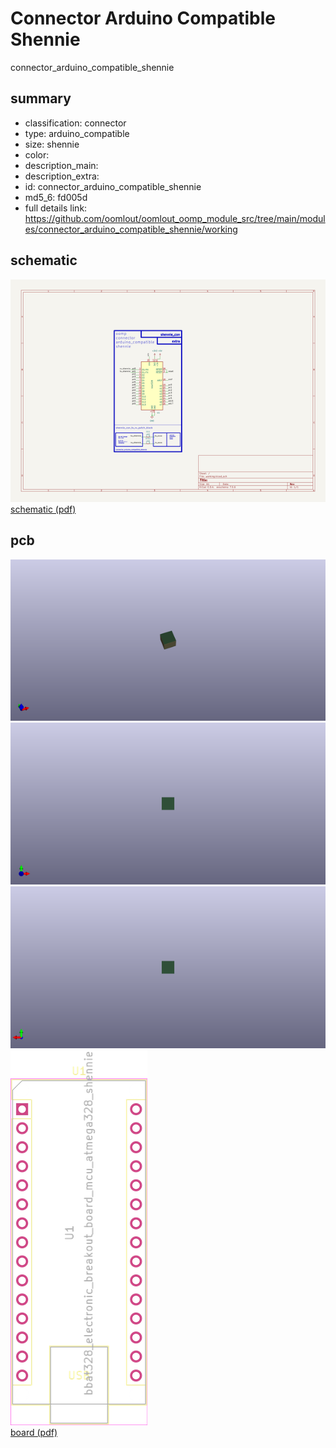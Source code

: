# Connector Arduino Compatible Shennie  
connector_arduino_compatible_shennie  
 
## summary 
* classification: connector
* type: arduino_compatible
* size: shennie
* color: 
* description_main: 
* description_extra: 
* id: connector_arduino_compatible_shennie
* md5_6: fd005d
* full details link: https://github.com/oomlout/oomlout_oomp_module_src/tree/main/modules/connector_arduino_compatible_shennie/working

## schematic  
![](kicad/current_version/working/working_schematic_600.png)  
[schematic (pdf)](kicad/current_version/working/working_schematic.pdf)  

## pcb  
![](kicad/current_version/working/working_3d_600.png) 
![](kicad/current_version/working/working_3d_front_600.png)  
![](kicad/current_version/working/working_3d_back_600.png)  
![](kicad/current_version/working/working_600.png)  
[board (pdf)](kicad/current_version/working/working.pdf)  




